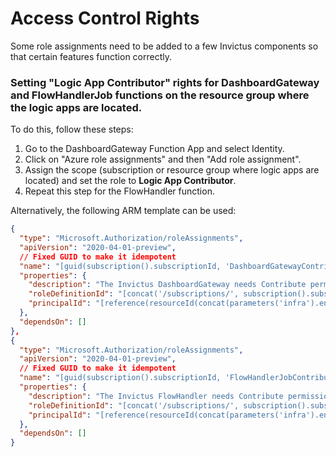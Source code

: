 # Access Control Rights

Some role assignments need to be added to a few Invictus components so that certain features function correctly.
   
### Setting "Logic App Contributor" rights for DashboardGateway and FlowHandlerJob functions on the resource group where the logic apps are located.

To do this, follow these steps:

1. Go to the DashboardGateway Function App and select Identity.
2. Click on "Azure role assignments" and then "Add role assignment".
3. Assign the scope (subscription or resource group where logic apps are located) and set the role to **Logic App Contributor**.
4. Repeat this step for the FlowHandler function.

Alternatively, the following ARM template can be used:

```json
{
  "type": "Microsoft.Authorization/roleAssignments",
  "apiVersion": "2020-04-01-preview",
  // Fixed GUID to make it idempotent
  "name": "[guid(subscription().subscriptionId, 'DashboardGatewayContribute')]",
  "properties": {
    "description": "The Invictus DashboardGateway needs Contribute permissions on the Logic App resource group to display the contents of the message.",
    "roleDefinitionId": "[concat('/subscriptions/', subscription().subscriptionId, '/providers/Microsoft.Authorization/roleDefinitions/', 'b24988ac-6180-42a0-ab88-20f7382dd24c')]",
    "principalId": "[reference(resourceId(concat(parameters('infra').environment.customerShortName, '-', parameters('infra').environment.shortName, '-invictus'), 'Microsoft.Web/sites', concat('invictus-', parameters('infra').environment.resourcePrefix, '-dashboardgateway')), '2021-01-15', 'full').identity.principalId]"
  },
  "dependsOn": []
},
{
  "type": "Microsoft.Authorization/roleAssignments",
  "apiVersion": "2020-04-01-preview",
  // Fixed GUID to make it idempotent
  "name": "[guid(subscription().subscriptionId, 'FlowHandlerJobContribute')]",
  "properties": {
    "description": "The Invictus FlowHandler needs Contribute permissions on the Logic App resource group to display the contents of the message.",
    "roleDefinitionId": "[concat('/subscriptions/', subscription().subscriptionId, '/providers/Microsoft.Authorization/roleDefinitions/', 'b24988ac-6180-42a0-ab88-20f7382dd24c')]",
    "principalId": "[reference(resourceId(concat(parameters('infra').environment.customerShortName, '-', parameters('infra').environment.shortName, '-invictus'), 'Microsoft.Web/sites', concat('invictus-', parameters('infra').environment.resourcePrefix, '-flowhandlerjob')), '2021-01-15', 'full').identity.principalId]"
  },
  "dependsOn": []
}
```
